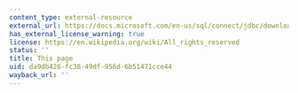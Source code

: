 ```yaml
---
content_type: external-resource
external_url: https://docs.microsoft.com/en-us/sql/connect/jdbc/download-microsoft-jdbc-driver-for-sql-server?view=sql-server-ver15
has_external_license_warning: true
license: https://en.wikipedia.org/wiki/All_rights_reserved
status: ''
title: This page
uid: da9db426-fc38-49df-956d-6b51471cce44
wayback_url: ''
---
```

